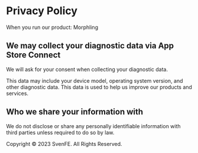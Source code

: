 # Privacy Policy

When you run our product: Morphling

## We may collect your diagnostic data via App Store Connect

We will ask for your consent when collecting your diagnostic data.

This data may include your device model, operating system version, and other diagnostic data. This data is used to help us improve our products and services.

## Who we share your information with

We do not disclose or share any personally identifiable information with third parties unless required to do so by law.

Copyright © 2023 SvenFE. All Rights Reserved.
